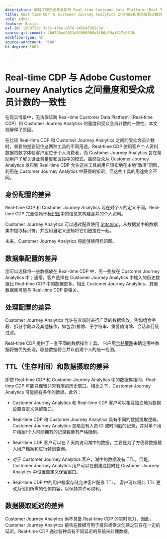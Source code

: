 ```yaml
---
description: 解释了哪些因素会影响 Real-time Customer Data Platform (Real-Time CDP) 和 Customer Journey Analytics 之间量度和受众会员计数的一致性。
title: Real-time CDP 与 Customer Journey Analytics 之间指标和受众成员计数的一致性
role: Admin
feature: Basics
exl-id: 13d972bc-3d32-414e-a67d-845845381c3e
source-git-commit: 46d799ad2621d83906908a3f60a59a1027c6518c
workflow-type: ht
source-wordcount: '609'
ht-degree: 100%

---
```



# Real-time CDP 与 Adobe Customer Journey Analytics 之间量度和受众成员计数的一致性

在现实情景中，无法保证跨 Real-time Customer Data Platform（Real-time CDP）和 Customer Journey Analytics 的量度和受众会员计数的一致性。本文档解释了原因。

在比较 Real-time CDP 和 Customer Journey Analytics 之间的受众会员计数时，重要的是要记住这两种工具的不同用途。Real-time CDP 使用客户个人资料数据将数字体验客户定位于个人消费者，而 Customer Journey Analytics 旨在帮助用户了解关键业务量度和区段中的模式。虽然受众从 Customer Journey Analytics 发布到 Real-time CDP 允许这些工具的用户轻松地在本地“激活”洞察，利用在 Customer Journey Analytics 中获得的知识，但这些工具的用途完全不同。

## 身份配置的差异

Real-time CDP 和 Customer Journey Analytics 现在对个人的定义不同。Real-time CDP 完全依赖于[标识图](https://experienceleague.adobe.com/docs/platform-learn/tutorials/identities/understanding-identity-and-identity-graphs.html)中的信息来构建合并的个人资料。

Customer Journey Analytics 可以通过配置使用 [Stitching](../stitching/overview.md)，从数据湖中的数据集中提取标识符，并应用自定义逻辑将它们链接在一起。

未来，Customer Journey Analytics 将能够使用标识图。

## 数据集配置的差异

您可以选择将一些数据放在 Real-time CDP 中，另一些放在 Customer Journey Analytics 中；通常，客户选择在 Customer Journey Analytics 中输入的历史数据比 Real-time CDP 中的数据更多。相比 Customer Journey Analytics，其他数据集可能与 Real-time CDP 更相关。

## 处理配置的差异

Customer Journey Analytics 允许在查询时进行广泛的数据修改，例如组合字段、拆分字段以及其他操作，如包含/排除、子字符串、重复值消除、会话和行级过滤。

Real-time CDP 提供了一套不同的数据操作工具。 它应用[合并策略](https://experienceleague.adobe.com/docs/experience-platform/profile/merge-policies/overview.html)来确定哪些数据将被优先处理，哪些数据将合并以创建个人的统一视图。

## TTL（生存时间）和数据摄取的差异

即使 Real-time CDP 和 Customer Journey Analytics 中的数据集相同，Real-time CDP 可能只保留非常有限的历史窗口。相比之下，Customer Journey Analytics 可能拥有多年的数据。此外：

* Customer Journey Analytics 和 Real-time CDP 客户可以相互独立地为数据设置自定义保留窗口。

* Real-time CDP 和 Customer Journey Analytics 具有不同的数据提取逻辑。Customer Journey Analytics 忽略没有人员 ID 或时间戳的记录，并对单个用户档案/个人可能拥有的记录数量有严格限制。

* Real-time CDP 客户可以在 7 天内访问湖中的数据，主要是为了方便将数据载入用户档案和进行特别查询。

* 对于 Customer Journey Analytics 客户，湖中的数据没有 TTL。但是，Customer Journey Analytics 用户可以在创建连接时在 Customer Journey Analytics 中设置自定义保留窗口。

* Real-time CDP 中的用户档案存储允许客户配置 TTL。 客户可以将此 TTL 更改为他们所需的任何内容，以保持其许可权利。

## 数据摄取延迟的差异

Customer Journey Analytics 尚不具备 Real-time CDP 的实时能力，因此，Customer Journey Analytics 报告在数据可用于报告或受众创建之前存在一定的延迟。Real-time CDP 通过各种具有不同延迟的系统来处理数据。
